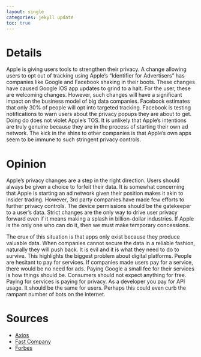 ```yaml
---
layout: single
categories: jekyll update
toc: true
---
```

# Details
Apple is giving users tools to strengthen their privacy. A change allowing users to opt out of tracking using Apple’s “Identifier for Advertisers” has companies like Google and Facebook shaking in their boots.  These changes have caused Google IOS app updates to grind to a halt. For the user, these are welcoming changes. However, such changes will have a significant impact on the business model of big data companies. Facebook estimates that only 30% of people will opt into targeted tracking. Facebook is testing notifications to warn users about the privacy popups they are about to get. Doing do does not violet Apple’s TOS. It is unlikely that Apple’s intentions are truly genuine because they are in the process of starting their own ad network. The kick in the shins to other companies is that Apple’s own apps seem to be immune to such stringent privacy controls.  

# Opinion
Apple’s privacy changes are a step in the right direction. Users should always be given a choice to forfeit their data. It is somewhat concerning that Apple is starting an ad network given their position makes it akin to insider trading. However, 3rd party companies have made few efforts to further privacy controls. The device permissions should be the gatekeeper to a user’s data. Strict changes are the only way to drive user privacy forward even if it means making a splash in billion-dollar industries. If Apple is the only one who can do it, then we must make temporary concessions.

The crux of this situation is that apps only exist because they produce valuable data. When companies cannot secure the data in a reliable fashion, naturally they will push back.  It is evil and it is what they need to do to survive. This highlights the biggest problem about digital platforms. People are hesitant to pay for services. If companies made users pay for a service, there would be no need for ads. Paying Google a small fee for their services is how things should be. Consumers should not expect anything for free. Paying for services is paying for privacy. As a developer you pay for API usage. It should be the same for users. Perhaps this could even curb the rampant number of bots on the internet.

# Sources
* [Axios](https://www.axios.com/facebook-notification-apple-privacy-changes-39092ba5-25e4-4e83-87ff-81967733f919.html)
* [Fast Company](https://www.fastcompany.com/90591066/googles-ios-apps-havent-been-updated-in-weeks-apples-privacy-labels-could-be-the-reason-why)
* [Forbes](https://www.forbes.com/sites/johnkoetsier/2020/08/07/apple-ad-network-gets-special-privileges-that-facebook-google-wont-on-ios14/?sh=320f4b237515)
